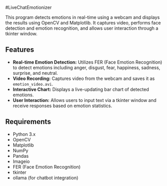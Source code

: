 #LiveChatEmotionizer

This program detects emotions in real-time using a webcam and displays the results using OpenCV and Matplotlib. It captures video, performs face detection and emotion recognition, and allows user interaction through a tkinter window.

## Features

- **Real-time Emotion Detection:** Utilizes FER (Face Emotion Recognition) to detect emotions including anger, disgust, fear, happiness, sadness, surprise, and neutral.
- **Video Recording:** Captures video from the webcam and saves it as `emotion_video.avi`.
- **Interactive Chart:** Displays a live-updating bar chart of detected emotions.
- **User Interaction:** Allows users to input text via a tkinter window and receive responses based on emotion statistics.

## Requirements

- Python 3.x
- OpenCV
- Matplotlib
- NumPy
- Pandas
- Imageio
- FER (Face Emotion Recognition)
- tkinter
- ollama (for chatbot integration)
